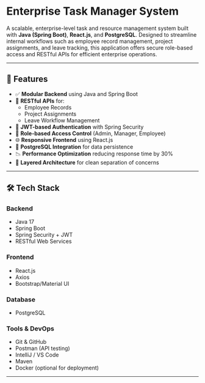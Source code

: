 # Enterprise Task Manager System

A scalable, enterprise-level task and resource management system built with **Java (Spring Boot)**, **React.js**, and **PostgreSQL**. Designed to streamline internal workflows such as employee record management, project assignments, and leave tracking, this application offers secure role-based access and RESTful APIs for efficient enterprise operations.

---

## 🚀 Features

- ✅ **Modular Backend** using Java and Spring Boot
- 📄 **RESTful APIs** for:
  - Employee Records
  - Project Assignments
  - Leave Workflow Management
- 🔐 **JWT-based Authentication** with Spring Security
- 👥 **Role-based Access Control** (Admin, Manager, Employee)
- 🌐 **Responsive Frontend** using React.js
- 💽 **PostgreSQL Integration** for data persistence
- 📉 **Performance Optimization** reducing response time by 30%
- 🧱 **Layered Architecture** for clean separation of concerns

---

## 🛠️ Tech Stack

### Backend
- Java 17
- Spring Boot
- Spring Security + JWT
- RESTful Web Services

### Frontend
- React.js
- Axios
- Bootstrap/Material UI

### Database
- PostgreSQL

### Tools & DevOps
- Git & GitHub
- Postman (API testing)
- IntelliJ / VS Code
- Maven
- Docker (optional for deployment)

---




